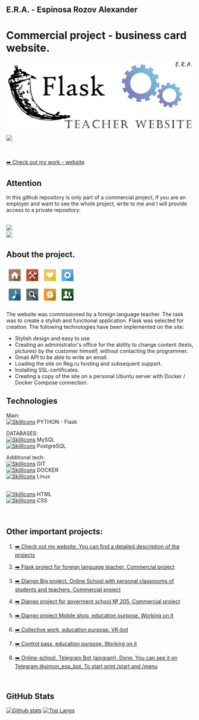 
## E.R.A. - Espinosa Rozov Alexander
# Commercial project - business card website.

<img src="https://github.com/ERAalex/PREVIEW_project_site_buisness_card_Maria-/blob/main/website.jpg">
<p>
  <a href="https://www.linkedin.com/in/alexander-espinosa-rozov-b3b270121/"><img src="https://img.shields.io/badge/linkedin-%230077B5.svg?&style=for-the-badge&logo=linkedin&logoColor=white"></a>
</p>
<br>
<p><a href="https://espinosamaria.ru/" target="_blank">➡️ Check out my work - website</a></p>

## Attention 
In this github repository is only part of a commercial project, if you are an employer and want to see the whole project, write to me and I will provide access to a private repository: 

<br><a href="mailto:erapyth@gmail.com"><img src="https://img.shields.io/badge/-Gmail%20contact%20me-red"></a>
<br><a href="https://t.me/espinosa_python"><img src="https://img.shields.io/badge/-Telegram-blue"></a>

## About the project.

  <a href="#" target="_blank" rel="noreferrer nofollow">
      <img src="https://github.com/ERAalex/PREVIEW_project_site_buisness_card_Maria-/blob/main/website_icons.jpg" >
    </a>

The website was commissioned by a foreign language teacher. The task was to create a stylish and functional application. Flask was selected for creation.
The following technologies have been implemented on the site:  <br>
- Stylish design and easy to use <br>
- Сreating an administrator's office for the ability to change content (texts, pictures) by the customer himself, without contacting the programmer.
- Gmail API to be able to write an email.
- Loading the site on Reg.ru hosting and subsequent support.
- Installing SSL-certificates.
- Creating a copy of the site on a personal Ubuntu server with Docker / Docker Compose connection.

## Technologies
Main:<br/>
[![SkillIcons](https://skillicons.dev/icons?i=python)](https://skillicons.dev) PYTHON - Flask <br/>

DATABASES:<br/>
[![SkillIcons](https://skillicons.dev/icons?i=mysql)](https://skillicons.dev) MySQL <br/>
[![SkillIcons](https://skillicons.dev/icons?i=postgres)](https://skillicons.dev) PostgreSQL <br/>

Additional tech:<br/>
[![SkillIcons](https://skillicons.dev/icons?i=git)](https://skillicons.dev) GIT <br/>
[![SkillIcons](https://skillicons.dev/icons?i=docker)](https://skillicons.dev) DOCKER <br/>
[![SkillIcons](https://skillicons.dev/icons?i=linux)](https://skillicons.dev) Linux <br/><br/>

[![SkillIcons](https://skillicons.dev/icons?i=html)](https://skillicons.dev) HTML <br/>
[![SkillIcons](https://skillicons.dev/icons?i=css)](https://skillicons.dev) CSS <br/>
<br/><br/>

## Other important projects:
1. <p><a href="https://itespinosa.com/" target="_blank">➡️ Check out my website. You can find a detailed description of the projects</a></p>
2. <p><a href="https://espinosamaria.ru/">➡️ Flask project for foreign language teacher. Сommercial project</a></p>
4. <p><a href="https://edu.gym205.ru/">➡️ Django Big project. Online School with personal classrooms of students and teachers. Сommercial project</a></p>
5. <p><a href="http://school.gym205.ru/">➡️ Django project for goverment school № 205. Сommercial project</a></p>
6. <p><a href="https://github.com/ERAalex/project_Web_Site_Mobiles">➡️ Django project Mobile shop, education purpose. Working on it</a></p>
7. <p><a href="https://github.com/ERAalex/Netology_Collective_work">➡️ Collective work, education purpose. VK-bot</a></p>
8. <p><a href="#">➡️ Control pass, education purpose. Working on it</a></p>
9. <p><a href="https://telegram.me/simon_esp_bot">➡️ Online-school. Telegram Bot (aiogram). Done. You can see it on Telegram @simon_esp_bot. To start print /start and /menu</a></p>



<br/>


<h2>GitHub Stats</h2>

<a href="#">![Github stats](https://github-readme-stats.vercel.app/api?username=ERAalex&theme=blueberry&count_private=true&hide_border=true&line_height=20)</a>
<a href="#">![Top Langs](https://github-readme-stats.vercel.app/api/top-langs/?username=ERAalex&layout=compact&theme=blueberry&count_private=true&hide_border=true)</a>

